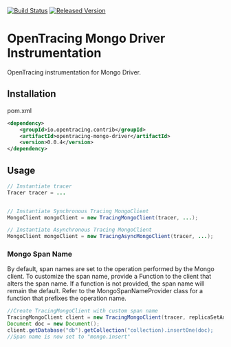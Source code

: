 [![Build Status][ci-img]][ci] [![Released Version][maven-img]][maven]

# OpenTracing Mongo Driver Instrumentation
OpenTracing instrumentation for Mongo Driver.

## Installation

pom.xml
```xml
<dependency>
    <groupId>io.opentracing.contrib</groupId>
    <artifactId>opentracing-mongo-driver</artifactId>
    <version>0.0.4</version>
</dependency>
```

## Usage

```java
// Instantiate tracer
Tracer tracer = ...


// Instantiate Synchronous Tracing MongoClient
MongoClient mongoClient = new TracingMongoClient(tracer, ...);

// Instantiate Asynchronous Tracing MongoClient
MongoClient mongoClient = new TracingAsyncMongoClient(tracer, ...);

```

### Mongo Span Name
By default, span names are set to the operation performed by the Mongo client. To customize the span name, provide a Function to the client that alters the span name. If a function is not provided, the span name will remain the default. Refer to the MongoSpanNameProvider class for a function that prefixes the operation name.

```java
//Create TracingMongoClient with custom span name
TracingMongoClient client = new TracingMongoClient(tracer, replicaSetAddresses, credentials, clientOptions, MongoSpanNameProvider.PREFIX_OPERATION_NAME("mongo."));
Document doc = new Document();
client.getDatabase("db").getCollection("collection).insertOne(doc);
//Span name is now set to "mongo.insert"

```

[ci-img]: https://travis-ci.org/opentracing-contrib/java-mongo-driver.svg?branch=master
[ci]: https://travis-ci.org/opentracing-contrib/java-mongo-driver
[maven-img]: https://img.shields.io/maven-central/v/io.opentracing.contrib/opentracing-mongo-driver.svg
[maven]: http://search.maven.org/#search%7Cga%7C1%7Copentracing-mongo-driver
